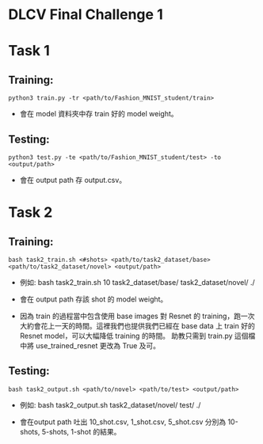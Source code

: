 # DLCV Final Challenge 1

# Task 1

## Training:
```
python3 train.py -tr <path/to/Fashion_MNIST_student/train> 
```
- 會在 model 資料夾中存 train 好的 model weight。

## Testing:
```
python3 test.py -te <path/to/Fashion_MNIST_student/test> -to <output/path>
```
- 會在 output path 存 output.csv。

# Task 2 

## Training:
```
bash task2_train.sh <#shots> <path/to/task2_dataset/base> <path/to/task2_dataset/novel> <output/path>
```
- 例如: bash task2_train.sh 10 task2_dataset/base/ task2_dataset/novel/ ./

- 會在 output path 存該 shot 的 model weight。

- 因為 train 的過程當中包含使用 base images 對 Resnet 的 training，跑一次大約會花上一天的時間。這裡我們也提供我們已經在 base data 上 train 好的 Resnet model，可以大幅降低 training 的時間。 助教只需到 train.py 這個檔中將 use_trained_resnet 更改為 True 及可。

## Testing:
```
bash task2_output.sh <path/to/novel> <path/to/test> <output/path>
```
- 例如: bash task2_output.sh task2_dataset/novel/ test/ ./

- 會在output path 吐出 10_shot.csv, 1_shot.csv, 5_shot.csv 分別為 10-shots, 5-shots, 1-shot 的結果。
